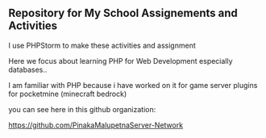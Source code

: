 ## Repository for My School Assignements and Activities

I use PHPStorm to make these activities and assignment

Here we focus about learning PHP for Web Development especially databases..

I am familiar with PHP because i have worked on it for game server plugins for pocketmine (minecraft bedrock)

you can see here in this github organization:

https://github.com/PinakaMalupetnaServer-Network

